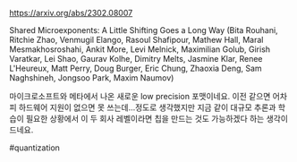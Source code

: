 https://arxiv.org/abs/2302.08007

Shared Microexponents: A Little Shifting Goes a Long Way (Bita Rouhani, Ritchie Zhao, Venmugil Elango, Rasoul Shafipour, Mathew Hall, Maral Mesmakhosroshahi, Ankit More, Levi Melnick, Maximilian Golub, Girish Varatkar, Lei Shao, Gaurav Kolhe, Dimitry Melts, Jasmine Klar, Renee L'Heureux, Matt Perry, Doug Burger, Eric Chung, Zhaoxia Deng, Sam Naghshineh, Jongsoo Park, Maxim Naumov)

마이크로소프트와 메타에서 나온 새로운 low precision 포맷이네요. 이전 같으면 어차피 하드웨어 지원이 없으면 못 쓰는데...정도로 생각했지만 지금 같이 대규모 추론과 학습이 필요한 상황에서 이 두 회사 레벨이라면 칩을 만드는 것도 가능하겠다 하는 생각이 드네요.

#quantization 